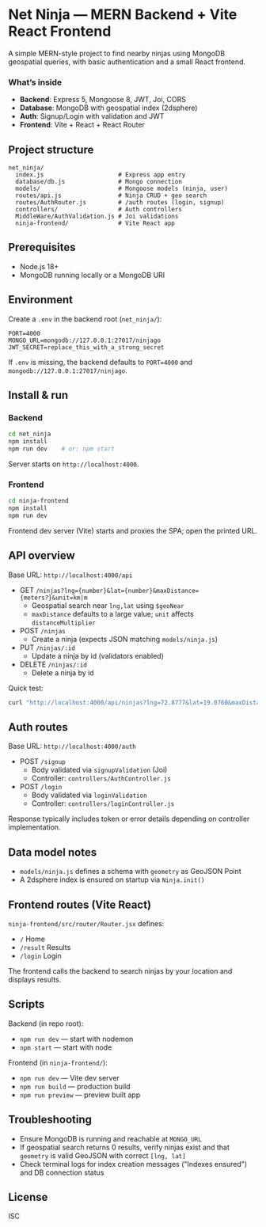 # Net Ninja — MERN Backend + Vite React Frontend

A simple MERN-style project to find nearby ninjas using MongoDB geospatial queries, with basic authentication and a small React frontend.

### What’s inside

- **Backend**: Express 5, Mongoose 8, JWT, Joi, CORS
- **Database**: MongoDB with geospatial index (2dsphere)
- **Auth**: Signup/Login with validation and JWT
- **Frontend**: Vite + React + React Router

## Project structure

```
net_ninja/
  index.js                     # Express app entry
  database/db.js               # Mongo connection
  models/                      # Mongoose models (ninja, user)
  routes/api.js                # Ninja CRUD + geo search
  routes/AuthRouter.js         # /auth routes (login, signup)
  controllers/                 # Auth controllers
  MiddleWare/AuthValidation.js # Joi validations
  ninja-frontend/              # Vite React app
```

## Prerequisites

- Node.js 18+
- MongoDB running locally or a MongoDB URI

## Environment

Create a `.env` in the backend root (`net_ninja/`):

```env
PORT=4000
MONGO_URL=mongodb://127.0.0.1:27017/ninjago
JWT_SECRET=replace_this_with_a_strong_secret
```

If `.env` is missing, the backend defaults to `PORT=4000` and `mongodb://127.0.0.1:27017/ninjago`.

## Install & run

### Backend

```bash
cd net_ninja
npm install
npm run dev    # or: npm start
```

Server starts on `http://localhost:4000`.

### Frontend

```bash
cd ninja-frontend
npm install
npm run dev
```

Frontend dev server (Vite) starts and proxies the SPA; open the printed URL.

## API overview

Base URL: `http://localhost:4000/api`

- GET `/ninjas?lng={number}&lat={number}&maxDistance={meters?}&unit=km|m`
  - Geospatial search near `lng,lat` using `$geoNear`
  - `maxDistance` defaults to a large value; `unit` affects `distanceMultiplier`
- POST `/ninjas`
  - Create a ninja (expects JSON matching `models/ninja.js`)
- PUT `/ninjas/:id`
  - Update a ninja by id (validators enabled)
- DELETE `/ninjas/:id`
  - Delete a ninja by id

Quick test:

```bash
curl "http://localhost:4000/api/ninjas?lng=72.8777&lat=19.0760&maxDistance=100000&unit=km"
```

## Auth routes

Base URL: `http://localhost:4000/auth`

- POST `/signup`
  - Body validated via `signupValidation` (Joi)
  - Controller: `controllers/AuthController.js`
- POST `/login`
  - Body validated via `loginValidation`
  - Controller: `controllers/loginController.js`

Response typically includes token or error details depending on controller implementation.

## Data model notes

- `models/ninja.js` defines a schema with `geometry` as GeoJSON Point
- A 2dsphere index is ensured on startup via `Ninja.init()`

## Frontend routes (Vite React)

`ninja-frontend/src/router/Router.jsx` defines:

- `/` Home
- `/result` Results
- `/login` Login

The frontend calls the backend to search ninjas by your location and displays results.

## Scripts

Backend (in repo root):

- `npm run dev` — start with nodemon
- `npm start` — start with node

Frontend (in `ninja-frontend/`):

- `npm run dev` — Vite dev server
- `npm run build` — production build
- `npm run preview` — preview built app

## Troubleshooting

- Ensure MongoDB is running and reachable at `MONGO_URL`
- If geospatial search returns 0 results, verify ninjas exist and that `geometry` is valid GeoJSON with correct `[lng, lat]`
- Check terminal logs for index creation messages ("Indexes ensured") and DB connection status

## License

ISC
